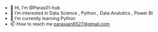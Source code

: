 - 👋 Hi, I’m @Paras01-hub
- 👀 I’m interested in Data Science , Python , Data Analutics , Power BI
- 🌱 I’m currently learning Python
- 📫 How to reach me parasjain6527@gmail.com

<!---
Paras01-hub/Paras01-hub is a ✨ special ✨ repository because its `README.md` (this file) appears on your GitHub profile.
You can click the Preview link to take a look at your changes.
--->
